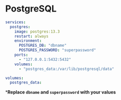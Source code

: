 # PostgreSQL

```yaml
services:
  postgres:
    image: postgres:13.3
    restart: always
    environment:
      POSTGRES_DB: "dbname"
      POSTGRES_PASSWORD: "superpassword"
    ports:
      - "127.0.0.1:5432:5432"
    volumes:
      - "postgres_data:/var/lib/postgresql/data"

volumes:
  postgres_data:

```

***Replace `dbname` and `superpassword` with your values**
